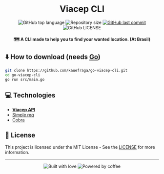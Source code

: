 <h1 align="center">Viacep CLI</h1>

<p align="center">
  <img
    alt="GitHub top language"
    src="https://img.shields.io/github/languages/top/kauefraga/go-viacep-cli.svg"
  />
  <img
    alt="Repository size"
    src="https://img.shields.io/github/repo-size/kauefraga/go-viacep-cli.svg"
  />
  <a href="https://github.com/kauefraga/go-viacep-cli/commits/main">
    <img
      alt="GitHub last commit"
      src="https://img.shields.io/github/last-commit/kauefraga/go-viacep-cli.svg"
    />
  </a>
  <img
    alt="GitHub LICENSE"
    src="https://img.shields.io/github/license/kauefraga/go-viacep-cli.svg"
  />
</p>

<h4 align="center">🗺 A CLI made to help you to find your wanted location. (At Brasil)</h4>

## ⬇️ How to download (needs [Go](https://go.dev))

```bash
git clone https://github.com/kauefraga/go-viacep-cli.git
cd go-viacep-cli
go run src/main.go
```

## 💻 Technologies

- **[Viacep API](https://viacep.com.br)**
- [Simple req](https://github.com/imroc/req/v3)
- [Cobra](https://github.com/spf13/cobra)

## 📝 License

This project is licensed under the MIT License - See the [LICENSE](https://github.com/kauefraga/go-viacep-cli/blob/main/LICENSE) for more information.

---

<div align="center" display="flex">
  <img alt="Built with love" src="https://forthebadge.com/images/badges/built-with-love.svg">
  <img alt="Powered by coffee" src="https://forthebadge.com/images/badges/powered-by-coffee.svg">
</div>
